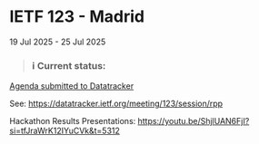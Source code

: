 # IETF 123 - Madrid
19 Jul 2025 - 25 Jul 2025

> ### ℹ️ Current status:
[Agenda submitted to Datatracker](https://datatracker.ietf.org/meeting/123/materials/agenda-123-rpp) 
<!-- Preliminary agenda -->
<!-- > Planning and preparations in progress. -->

See: https://datatracker.ietf.org/meeting/123/session/rpp

<!-- See: https://datatracker.ietf.org/meeting/important-dates/#IETF123 -->

<!--
see: https://datatracker.ietf.org/doc/html/rfc2418#section-3.1
see: https://datatracker.ietf.org/doc/html/rfc2418#section-6
-->

Hackathon Results Presentations:
https://youtu.be/ShjlUAN6FjI?si=tfJraWrK12IYuCVk&t=5312
